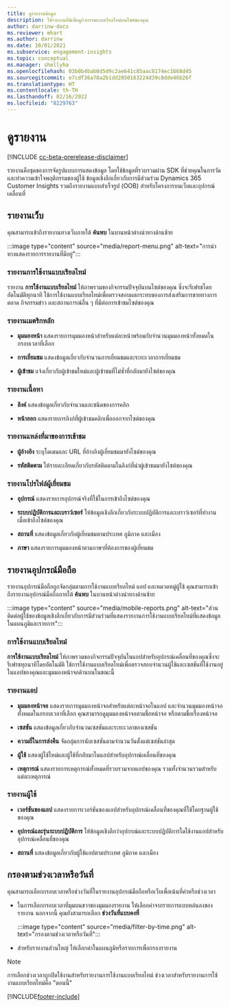 ```yaml
---
title: ดูรายงานข้อมูล
description: ใช้รายงานที่มีเพื่อดูกิจกรรมแบบเรียลไทม์บนไซต์ของคุณ
author: darrinw-docs
ms.reviewer: mhart
ms.author: darrinw
ms.date: 10/01/2021
ms.subservice: engagement-insights
ms.topic: conceptual
ms.manager: shellyha
ms.openlocfilehash: 03b0b4bab0d5d9c2ae641c85aac8174ec1668d45
ms.sourcegitcommit: e7cdf36a78a2b1dd2850183224d39c8dde46b26f
ms.translationtype: HT
ms.contentlocale: th-TH
ms.lasthandoff: 02/16/2022
ms.locfileid: "8229763"
---
```

# <a name="view-reports"></a>ดูรายงาน

[!INCLUDE [cc-beta-prerelease-disclaimer](includes/cc-beta-prerelease-disclaimer.md)]

รายงานคือชุดของการจัดรูปแบบการแสดงข้อมูล โดยใช้ข้อมูลที่รวบรวมผ่าน SDK ที่ช่วยคุณในการวัดและทำความเข้าใจพฤติกรรมของผู้ใช้ ข้อมูลเชิงลึกเกี่ยวกับการมีส่วนร่วม Dynamics 365 Customer Insights รวมถึงรายงานแบบสำเร็จรูป (OOB) สำหรับโครงการบนเว็บและอุปกรณ์เคลื่อนที่  

## <a name="web-reports"></a>รายงานเว็บ

คุณสามารถเข้าถึงรายงานทางเว็บภายใต้ **ค้นพบ** ในบานหน้าต่างนำทางด้านซ้าย

:::image type="content" source="media/report-menu.png" alt-text="การนำทางแสดงรายการรายงานที่มีอยู่":::

### <a name="real-time-usage-report"></a>รายงานการใช้งานแบบเรียลไทม์

รายงาน **การใช้งานแบบเรียลไทม์** ให้ภาพรวมของกิจกรรมปัจจุบันบนไซต์ของคุณ ซึ่งจะรีเฟรชโดยอัตโนมัติทุกนาที ใช้การใช้งานแบบเรียลไทม์เพื่อตรวจสอบผลกระทบของการส่งเสริมการขายทางการตลาด กิจกรรมข่าว และสถานการณ์อื่น ๆ ที่มีต่อการเข้าชมไซต์ของคุณ

### <a name="key-metrics-reports"></a>รายงานเมตริกหลัก

- **มุมมองหน้า** แสดงรายการมุมมองหน้าสำหรับแต่ละหน้าพร้อมกับจำนวนมุมมองหน้าทั้งหมดในกรอบเวลาที่เลือก

- **การเยี่ยมชม** แสดงข้อมูลเกี่ยวกับจำนวนการเยี่ยมชมและระยะเวลาการเยี่ยมชม

- **ผู้เข้าชม** แจ้งเกี่ยวกับผู้เข้าชมใหม่และผู้เข้าชมที่ไม่ซ้ำที่กลับมายังไซต์ของคุณ

### <a name="content-reports"></a>รายงานเนื้อหา

- **ลิงค์** แสดงข้อมูลเกี่ยวกับจำนวนและชนิดของการคลิก

- **หน้าออก** แสดงรายการลิงก์ที่ผู้เข้าชมคลิกเพื่อออกจากไซต์ของคุณ

### <a name="traffic-sources-reports"></a>รายงานแหล่งที่มาของการเข้าชม

- **ผู้อ้างอิง** ระบุโดเมนและ URL ที่อ้างอิงผู้เยี่ยมชมมายังไซต์ของคุณ

- **รหัสติดตาม** ให้รายละเอียดเกี่ยวกับรหัสติดตามในลิงก์ที่นำผู้เข้าชมมายังไซต์ของคุณ

### <a name="visitor-profiles-reports"></a>รายงานโปรไฟล์ผู้เยี่ยมชม

- **อุปกรณ์** แสดงรายการอุปกรณ์จริงที่ใช้ในการเข้าถึงไซต์ของคุณ

- **ระบบปฏิบัติการและเบราว์เซอร์** ให้ข้อมูลเชิงลึกเกี่ยวกับระบบปฏิบัติการและเบราว์เซอร์ที่ทำงานเมื่อเข้าถึงไซต์ของคุณ

- **สถานที่** แสดงข้อมูลเกี่ยวกับผู้เยี่ยมชมตามประเทศ ภูมิภาค และเมือง

- **ภาษา** แสดงรายการมุมมองหน้าตามภาษาที่ต้องการของผู้เยี่ยมชม

## <a name="mobile-reports"></a>รายงานอุปกรณ์มือถือ

รายงานอุปกรณ์มือถือถูกจัดกลุ่มตามการใช้งานแบบเรียลไทม์ แอป และหมวดหมู่ผู้ใช้ คุณสามารถเข้าถึงรายงานอุปกรณ์มือถือภายใต้ **ค้นพบ** ในบานหน้าต่างนำทางด้านซ้าย   

:::image type="content" source="media/mobile-reports.png" alt-text="ส่วนติดต่อผู้ใช้ของข้อมูลเชิงลึกเกี่ยวกับการมีส่วนร่วมที่แสดงรายงานการใช้งานแบบเรียลไทม์ที่แสดงข้อมูลในแผนภูมิและรายการ":::   

### <a name="real-time-usage"></a>การใช้งานแบบเรียลไทม์

**การใช้งานแบบเรียลไทม์** ให้ภาพรวมของกิจกรรมปัจจุบันในแอปสำหรับอุปกรณ์เคลื่อนที่ของคุณซึ่งจะรีเฟรชทุกนาทีโดยอัตโนมัติ ใช้การใช้งานแบบเรียลไทม์เพื่อตรวจสอบจำนวนผู้ใช้และเซสชันที่ใช้งานอยู่ในแอปของคุณและมุมมองหน้าจอด้านบนในขณะนี้

### <a name="app-reports"></a>รายงานแอป

- **มุมมองหน้าจอ** แสดงรายการมุมมองหน้าจอสำหรับแต่ละหน้าจอในแอป และจำนวนมุมมองหน้าจอทั้งหมดในกรอบเวลาที่เลือก คุณสามารถดูมุมมองหน้าจอตามชื่อหน้าจอ หรือตามชื่อเรื่องหน้าจอ

- **เซสชัน** แสดงข้อมูลเกี่ยวกับจำนวนเซสชันและระยะเวลาของเซสชัน

- **ความถี่ในการส่งคืน** จัดกลุ่มการนับเซสชันตามจำนวนวันตั้งแต่เซสชันล่าสุด

- **ผู้ใช้** แสดงผู้ใช้ใหม่และผู้ใช้ที่กลับมาในแอปสำหรับอุปกรณ์เคลื่อนที่ของคุณ

- **เหตุการณ์** แสดงรายการเหตุการณ์ทั้งหมดที่รวบรวมจากแอปของคุณ รวมทั้งจำนวนรวมสำหรับแต่ละเหตุการณ์

### <a name="user-reports"></a>รายงานผู้ใช้

- **เวอร์ชันของแอป** แสดงรายการเวอร์ชันของแอปสำหรับอุปกรณ์เคลื่อนที่ของคุณที่ใช้โดยฐานผู้ใช้ของคุณ

- **อุปกรณ์และรุ่นระบบปฏิบัติการ** ให้ข้อมูลเชิงลึกว่าอุปกรณ์และระบบปฏิบัติการใดใช้งานแอปสำหรับอุปกรณ์เคลื่อนที่ของคุณ

- **สถานที่** แสดงข้อมูลเกี่ยวกับผู้ใช้แอปตามประเทศ ภูมิภาค และเมือง

## <a name="filter-by-time-or-date-range"></a>กรองตามช่วงเวลาหรือวันที่

คุณสามารถเลือกกรอบเวลาหรือช่วงวันที่ในรายงานอุปกรณ์มือถือหรือเว็บเพื่อเน้นที่ค่าหรือช่วงเวลา 

- ในการเลือกกรอบเวลาที่มุมบนขวาของมุมมองรายงาน ให้เลือกค่าจากรายการแบบหล่นลงของรายงาน นอกจากนี้ คุณยังสามารถเลือก **ช่วงวันที่แบบคงที่** 

  :::image type="content" source="media/filter-by-time.png" alt-text="กรองตามช่วงเวลาหรือวันที่":::   

- สำหรับรายงานส่วนใหญ่ ให้เลือกค่าในแผนภูมิหรือรายการเพื่อกรองรายงาน

> [!NOTE]
> การเลือกช่วงเวลาถูกปิดใช้งานสำหรับรายงานการใช้งานแบบเรียลไทม์ ช่วงเวลาสำหรับรายงานการใช้งานแบบเรียลไทม์คือ "ตอนนี้"


[!INCLUDE[footer-include](../includes/footer-banner.md)]
